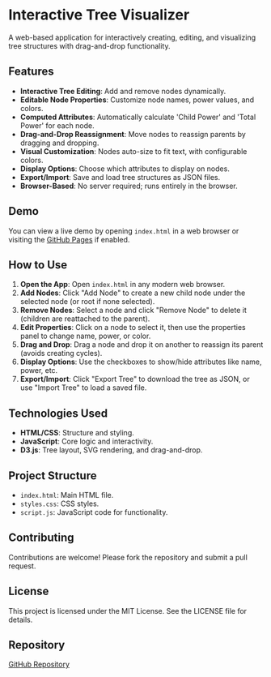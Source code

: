 # Interactive Tree Visualizer

A web-based application for interactively creating, editing, and visualizing tree structures with drag-and-drop functionality.

## Features

- **Interactive Tree Editing**: Add and remove nodes dynamically.
- **Editable Node Properties**: Customize node names, power values, and colors.
- **Computed Attributes**: Automatically calculate 'Child Power' and 'Total Power' for each node.
- **Drag-and-Drop Reassignment**: Move nodes to reassign parents by dragging and dropping.
- **Visual Customization**: Nodes auto-size to fit text, with configurable colors.
- **Display Options**: Choose which attributes to display on nodes.
- **Export/Import**: Save and load tree structures as JSON files.
- **Browser-Based**: No server required; runs entirely in the browser.

## Demo

You can view a live demo by opening `index.html` in a web browser or visiting the [GitHub Pages](https://fxstation.github.io/GraphVisualiser/) if enabled.

## How to Use

1. **Open the App**: Open `index.html` in any modern web browser.
2. **Add Nodes**: Click "Add Node" to create a new child node under the selected node (or root if none selected).
3. **Remove Nodes**: Select a node and click "Remove Node" to delete it (children are reattached to the parent).
4. **Edit Properties**: Click on a node to select it, then use the properties panel to change name, power, or color.
5. **Drag and Drop**: Drag a node and drop it on another to reassign its parent (avoids creating cycles).
6. **Display Options**: Use the checkboxes to show/hide attributes like name, power, etc.
7. **Export/Import**: Click "Export Tree" to download the tree as JSON, or use "Import Tree" to load a saved file.

## Technologies Used

- **HTML/CSS**: Structure and styling.
- **JavaScript**: Core logic and interactivity.
- **D3.js**: Tree layout, SVG rendering, and drag-and-drop.

## Project Structure

- `index.html`: Main HTML file.
- `styles.css`: CSS styles.
- `script.js`: JavaScript code for functionality.

## Contributing

Contributions are welcome! Please fork the repository and submit a pull request.

## License

This project is licensed under the MIT License. See the LICENSE file for details.

## Repository

[GitHub Repository](https://github.com/fxstation/GraphVisualiser)